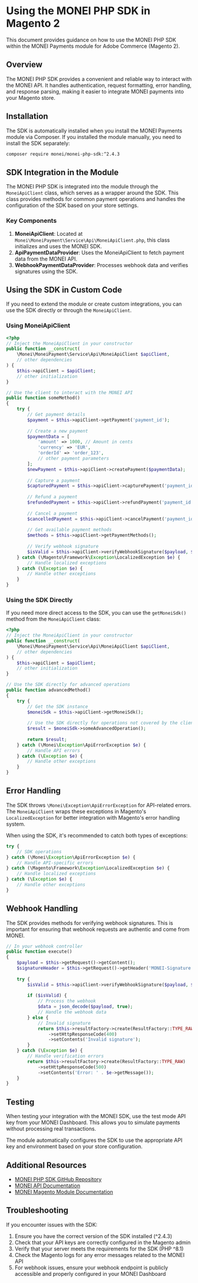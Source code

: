 # Using the MONEI PHP SDK in Magento 2

This document provides guidance on how to use the MONEI PHP SDK within the MONEI Payments module for Adobe Commerce (Magento 2).

## Overview

The MONEI PHP SDK provides a convenient and reliable way to interact with the MONEI API. It handles authentication, request formatting, error handling, and response parsing, making it easier to integrate MONEI payments into your Magento store.

## Installation

The SDK is automatically installed when you install the MONEI Payments module via Composer. If you installed the module manually, you need to install the SDK separately:

```bash
composer require monei/monei-php-sdk:^2.4.3
```

## SDK Integration in the Module

The MONEI PHP SDK is integrated into the module through the `MoneiApiClient` class, which serves as a wrapper around the SDK. This class provides methods for common payment operations and handles the configuration of the SDK based on your store settings.

### Key Components

1. **MoneiApiClient**: Located at `Monei\MoneiPayment\Service\Api\MoneiApiClient.php`, this class initializes and uses the MONEI SDK.
2. **ApiPaymentDataProvider**: Uses the MoneiApiClient to fetch payment data from the MONEI API.
3. **WebhookPaymentDataProvider**: Processes webhook data and verifies signatures using the SDK.

## Using the SDK in Custom Code

If you need to extend the module or create custom integrations, you can use the SDK directly or through the `MoneiApiClient`.

### Using MoneiApiClient

```php
<?php
// Inject the MoneiApiClient in your constructor
public function __construct(
    \Monei\MoneiPayment\Service\Api\MoneiApiClient $apiClient,
    // other dependencies
) {
    $this->apiClient = $apiClient;
    // other initialization
}

// Use the client to interact with the MONEI API
public function someMethod()
{
    try {
        // Get payment details
        $payment = $this->apiClient->getPayment('payment_id');
        
        // Create a new payment
        $paymentData = [
            'amount' => 1000, // Amount in cents
            'currency' => 'EUR',
            'orderId' => 'order_123',
            // other payment parameters
        ];
        $newPayment = $this->apiClient->createPayment($paymentData);
        
        // Capture a payment
        $capturedPayment = $this->apiClient->capturePayment('payment_id', 1000);
        
        // Refund a payment
        $refundedPayment = $this->apiClient->refundPayment('payment_id', 1000);
        
        // Cancel a payment
        $cancelledPayment = $this->apiClient->cancelPayment('payment_id');
        
        // Get available payment methods
        $methods = $this->apiClient->getPaymentMethods();
        
        // Verify webhook signature
        $isValid = $this->apiClient->verifyWebhookSignature($payload, $signatureHeader);
    } catch (\Magento\Framework\Exception\LocalizedException $e) {
        // Handle localized exceptions
    } catch (\Exception $e) {
        // Handle other exceptions
    }
}
```

### Using the SDK Directly

If you need more direct access to the SDK, you can use the `getMoneiSdk()` method from the `MoneiApiClient` class:

```php
<?php
// Inject the MoneiApiClient in your constructor
public function __construct(
    \Monei\MoneiPayment\Service\Api\MoneiApiClient $apiClient,
    // other dependencies
) {
    $this->apiClient = $apiClient;
    // other initialization
}

// Use the SDK directly for advanced operations
public function advancedMethod()
{
    try {
        // Get the SDK instance
        $moneiSdk = $this->apiClient->getMoneiSdk();
        
        // Use the SDK directly for operations not covered by the client
        $result = $moneiSdk->someAdvancedOperation();
        
        return $result;
    } catch (\Monei\Exception\ApiErrorException $e) {
        // Handle API errors
    } catch (\Exception $e) {
        // Handle other exceptions
    }
}
```

## Error Handling

The SDK throws `\Monei\Exception\ApiErrorException` for API-related errors. The `MoneiApiClient` wraps these exceptions in Magento's `LocalizedException` for better integration with Magento's error handling system.

When using the SDK, it's recommended to catch both types of exceptions:

```php
try {
    // SDK operations
} catch (\Monei\Exception\ApiErrorException $e) {
    // Handle API-specific errors
} catch (\Magento\Framework\Exception\LocalizedException $e) {
    // Handle localized exceptions
} catch (\Exception $e) {
    // Handle other exceptions
}
```

## Webhook Handling

The SDK provides methods for verifying webhook signatures. This is important for ensuring that webhook requests are authentic and come from MONEI.

```php
// In your webhook controller
public function execute()
{
    $payload = $this->getRequest()->getContent();
    $signatureHeader = $this->getRequest()->getHeader('MONEI-Signature');
    
    try {
        $isValid = $this->apiClient->verifyWebhookSignature($payload, $signatureHeader);
        
        if ($isValid) {
            // Process the webhook
            $data = json_decode($payload, true);
            // Handle the webhook data
        } else {
            // Invalid signature
            return $this->resultFactory->create(ResultFactory::TYPE_RAW)
                ->setHttpResponseCode(400)
                ->setContents('Invalid signature');
        }
    } catch (\Exception $e) {
        // Handle verification errors
        return $this->resultFactory->create(ResultFactory::TYPE_RAW)
            ->setHttpResponseCode(500)
            ->setContents('Error: ' . $e->getMessage());
    }
}
```

## Testing

When testing your integration with the MONEI SDK, use the test mode API key from your MONEI Dashboard. This allows you to simulate payments without processing real transactions.

The module automatically configures the SDK to use the appropriate API key and environment based on your store configuration.

## Additional Resources

- [MONEI PHP SDK GitHub Repository](https://github.com/MONEI/monei-php-sdk)
- [MONEI API Documentation](https://docs.monei.com/api)
- [MONEI Magento Module Documentation](https://docs.monei.com/docs/e-commerce/adobe-commerce/)

## Troubleshooting

If you encounter issues with the SDK:

1. Ensure you have the correct version of the SDK installed (^2.4.3)
2. Check that your API keys are correctly configured in the Magento admin
3. Verify that your server meets the requirements for the SDK (PHP ^8.1)
4. Check the Magento logs for any error messages related to the MONEI API
5. For webhook issues, ensure your webhook endpoint is publicly accessible and properly configured in your MONEI Dashboard 
